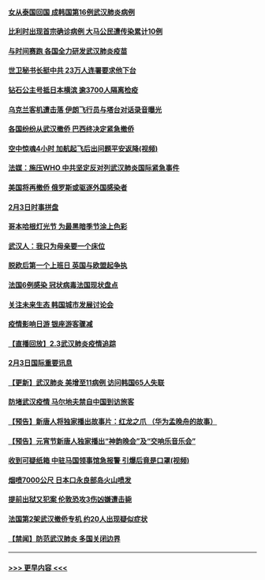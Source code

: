 #### [女从泰国回国 成韩国第16例武汉肺炎病例](../pages/prog202/a102768669.md?t=02041833) 
#### [比利时出现首宗确诊病例 大马公民遭传染累计10例](../pages/prog202/a102768824.md?t=02041833) 
#### [与时间赛跑 各国全力研发武汉肺炎疫苗](../pages/prog202/a102768738.md?t=02041833) 
#### [世卫秘书长挺中共 23万人连署要求他下台](../pages/prog202/a102768717.md?t=02041833) 
#### [钻石公主号抵日本横滨 逾3700人隔离检疫](../pages/prog202/a102768714.md?t=02041833) 
#### [乌克兰客机遭击落 伊朗飞行员与塔台对话录音曝光](../pages/prog202/a102768645.md?t=02041833) 
#### [各国纷纷从武汉撤侨 巴西终决定紧急撤侨](../pages/prog202/a102768630.md?t=02041833) 
#### [空中惊魂4小时 加航起飞后出问题平安返降(视频)](../pages/prog202/a102768601.md?t=02041833) 
#### [法媒：施压WHO 中共坚定反对列武汉肺炎国际紧急事件](../pages/prog202/a102768584.md?t=02041833) 
#### [美国将再撤侨 俄罗斯或驱逐外国感染者](../pages/prog202/a102768247.md?t=02041833) 
#### [2月3日时事拼盘](../pages/prog202/a102768402.md?t=02041833) 
#### [哥本哈根灯光节 为最黑暗季节涂上色彩](../pages/prog202/a102768369.md?t=02041833) 
#### [武汉人：我只为母亲要一个床位](../pages/prog202/a102768250.md?t=02041833) 
#### [脱欧后第一个上班日 英国与欧盟起争执](../pages/prog202/a102768252.md?t=02041833) 
#### [法国6例感染 冠状病毒法国现状盘点](../pages/prog202/a102768157.md?t=02041833) 
#### [关注未来生态 韩国城市发展讨论会](../pages/prog202/a102768153.md?t=02041833) 
#### [疫情影响日游 银座游客骤减](../pages/prog202/a102768160.md?t=02041833) 
#### [【直播回放】2.3武汉肺炎疫情追踪](../pages/prog202/a102768128.md?t=02041833) 
#### [2月3日国际重要讯息](../pages/prog202/a102767896.md?t=02041833) 
#### [【更新】武汉肺炎 美增至11病例 访问韩国65人失联](../pages/prog202/a102758911.md?t=02041833) 
#### [防堵武汉疫情 马尔地夫禁自中国到访旅客](../pages/prog202/a102767847.md?t=02041833) 
#### [【预告】新唐人将独家播出故事片：红龙之爪 （华为孟晚舟的故事）](../pages/prog202/a102767728.md?t=02041833) 
#### [【预告】元宵节新唐人独家播出“神韵晚会”及“交响乐音乐会”](../pages/prog202/a102767674.md?t=02041833) 
#### [收到可疑纸箱 中驻马国领事馆急报警 引爆后竟是口罩(视频)](../pages/prog202/a102767695.md?t=02041833) 
#### [烟喷7000公尺 日本口永良部岛火山喷发](../pages/prog202/a102767687.md?t=02041833) 
#### [提前出狱又犯案 伦敦恐攻3伤凶嫌遭击毙](../pages/prog202/a102767635.md?t=02041833) 
#### [法国第2架武汉撤侨专机 约20人出现疑似症状](../pages/prog202/a102767617.md?t=02041833) 
#### [【禁闻】防范武汉肺炎  多国关闭边界](../pages/prog202/a102767542.md?t=02041833) 

----
#### [ >>> 更早内容 <<< ](../indexes/prog202-earlier.md)

